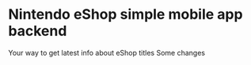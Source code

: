 # Nintendo eShop simple mobile app backend

Your way to get latest info about eShop titles
Some changes 
